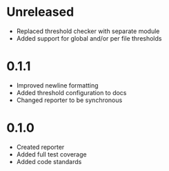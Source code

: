# Unreleased

- Replaced threshold checker with separate module
- Added support for global and/or per file thresholds

# 0.1.1

- Improved newline formatting
- Added threshold configuration to docs
- Changed reporter to be synchronous

# 0.1.0

- Created reporter
- Added full test coverage
- Added code standards
